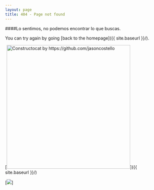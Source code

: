 ```yaml
---
layout: page
title: 404 - Page not found
---
```

####Lo sentimos, no podemos encontrar lo que buscas.

 You can try again by going [back to the homepage]({{ site.baseurl }}/).

[<img src="{{ site.baseurl }}/images/404.jpg" alt="Constructocat by https://github.com/jasoncostello" style="width: 400px;"/>]({{ site.baseurl }}/)

[<img src="{{ site.baseurl }}http://alturainteractive.com/es/wp-content/uploads/sites/2/2014/10/homer-simpson-404.jpg"/>]
